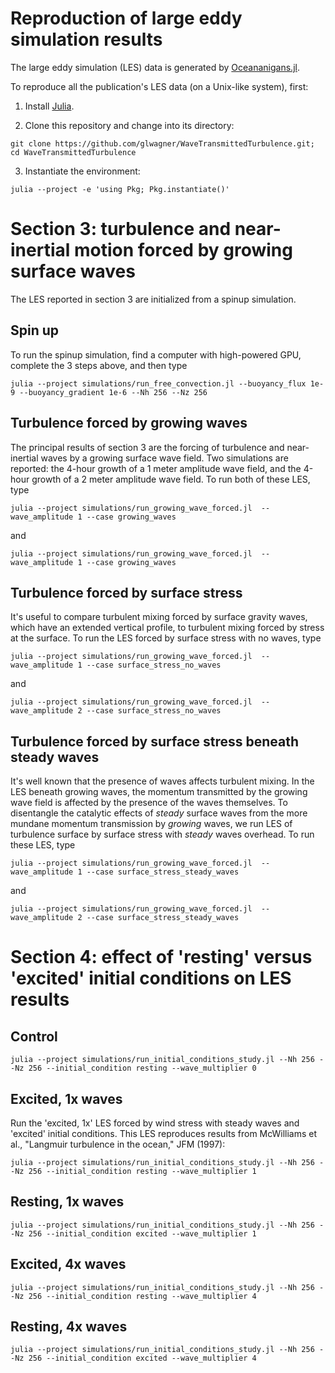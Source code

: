 # Reproduction of large eddy simulation results

The large eddy simulation (LES) data is generated by [Oceananigans.jl](https://github.com/climate-machine/Oceananigans.jl).

To reproduce all the publication's LES data (on a Unix-like system), first:

1. Install [Julia](https://julialang.org).

2. Clone this repository and change into its directory: 

```
git clone https://github.com/glwagner/WaveTransmittedTurbulence.git; cd WaveTransmittedTurbulence
```

3. Instantiate the environment: 

```
julia --project -e 'using Pkg; Pkg.instantiate()'
```

# Section 3: turbulence and near-inertial motion forced by growing surface waves

The LES reported in section 3 are initialized from a spinup simulation.

## Spin up

To run the spinup simulation, find a computer with high-powered GPU, complete the 3 steps above, and then type

```
julia --project simulations/run_free_convection.jl --buoyancy_flux 1e-9 --buoyancy_gradient 1e-6 --Nh 256 --Nz 256
```

## Turbulence forced by growing waves

The principal results of section 3 are the forcing of turbulence and near-inertial waves by a growing 
surface wave field. Two simulations are reported: the 4-hour growth of a 1 meter amplitude wave field,
and the 4-hour growth of a 2 meter amplitude wave field. To run both of these LES, type

```
julia --project simulations/run_growing_wave_forced.jl  --wave_amplitude 1 --case growing_waves
```

and

```
julia --project simulations/run_growing_wave_forced.jl  --wave_amplitude 1 --case growing_waves
```

## Turbulence forced by surface stress

It's useful to compare turbulent mixing forced by surface gravity waves, which have an extended vertical profile,
to turbulent mixing forced by stress at the surface. To run the LES forced by surface stress with no waves, type

```
julia --project simulations/run_growing_wave_forced.jl  --wave_amplitude 1 --case surface_stress_no_waves
```

and

```
julia --project simulations/run_growing_wave_forced.jl  --wave_amplitude 2 --case surface_stress_no_waves
```

## Turbulence forced by surface stress beneath steady waves

It's well known that the presence of waves affects turbulent mixing. In the LES beneath growing waves, the momentum 
transmitted by the growing wave field is affected by the presence of the waves themselves. To disentangle the 
catalytic effects of _steady_ surface waves from the more mundane momentum transmission by _growing_ waves,
we run LES of turbulence surface by surface stress with *steady* waves overhead. To run these LES, type

```
julia --project simulations/run_growing_wave_forced.jl  --wave_amplitude 1 --case surface_stress_steady_waves
```

and

```
julia --project simulations/run_growing_wave_forced.jl  --wave_amplitude 2 --case surface_stress_steady_waves
```

# Section 4: effect of 'resting' versus 'excited' initial conditions on LES results
 
## Control

```
julia --project simulations/run_initial_conditions_study.jl --Nh 256 --Nz 256 --initial_condition resting --wave_multiplier 0
```

## Excited, 1x waves

Run the 'excited, 1x' LES forced by wind stress with steady waves and 'excited' initial conditions. This LES reproduces results from McWilliams et al., "Langmuir turbulence in the ocean," JFM (1997):

```
julia --project simulations/run_initial_conditions_study.jl --Nh 256 --Nz 256 --initial_condition resting --wave_multiplier 1
```

## Resting, 1x waves

```
julia --project simulations/run_initial_conditions_study.jl --Nh 256 --Nz 256 --initial_condition excited --wave_multiplier 1
```

## Excited, 4x waves

```
julia --project simulations/run_initial_conditions_study.jl --Nh 256 --Nz 256 --initial_condition resting --wave_multiplier 4
```

## Resting, 4x waves

```
julia --project simulations/run_initial_conditions_study.jl --Nh 256 --Nz 256 --initial_condition excited --wave_multiplier 4
```
